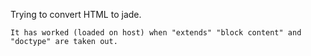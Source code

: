 Trying to convert HTML to jade.

	It has worked (loaded on host) when "extends" "block content" and "doctype" are taken out.